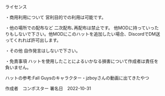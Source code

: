 ライセンス

・商用利用について
営利目的での利用は可能です。

・他の場所での配布など
二次配布､再配布は禁止です。
他MODに持っていったりもしないで下さい。他MODにこのハットを追加したい場合、DiscordでDM送ってくれれば許可出します。

・その他
自作発言はしないで下さい。

・免責事項
ハットを使用したことによるいかなる損害について作成者は責任を負いません。

ハットの参考:Fall Guysのキャラクター・jzboyさんの動画に出てきたやつ

作成者　コンポスター
署名日　2022-10-31
